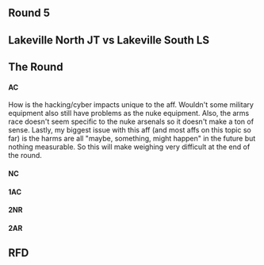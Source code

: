 ## Round 5
## Lakeville North JT vs Lakeville South LS

## The Round

#### AC
How is the hacking/cyber impacts unique to the aff.  Wouldn't some military equipment also still have problems as the nuke equipment.  Also, the arms race doesn't seem specific to the nuke arsenals so it doesn't make a ton of sense.  Lastly, my biggest issue with this aff (and most affs on this topic so far) is the harms are all "maybe, something, might happen" in the future but nothing measurable.  So this will make weighing very difficult at the end of the round.

#### NC


#### 1AC


#### 2NR


#### 2AR


## RFD


